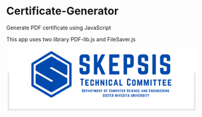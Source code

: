 # Certificate-Generator
Generate PDF certificate using JavaScript

This app uses two library PDF-lib.js and FileSaver.js

![Screenshot](./assets/images/Frame%20631642.jpg)
